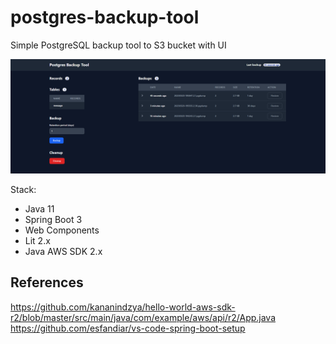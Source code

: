 # postgres-backup-tool
Simple PostgreSQL backup tool to S3 bucket with UI

![PostgreSQL backup tool screenshot](docs/postrgress-backup-tool-1.png)

Stack:
- Java 11
- Spring Boot 3
- Web Components
- Lit 2.x
- Java AWS SDK 2.x 

## References

https://github.com/kananindzya/hello-world-aws-sdk-r2/blob/master/src/main/java/com/example/aws/api/r2/App.java
https://github.com/esfandiar/vs-code-spring-boot-setup
